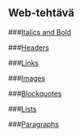 ## <Henni Veikkonen> Web-tehtävä

###[Italics and Bold](IT.md)

###[Headers](headers.md)

###[Links](links.md)

###[Images](images.md)

###[Blockquotes](blockquotes.md)

###[Lists](lists.md)

###[Paragraphs](paragraphs.md)

